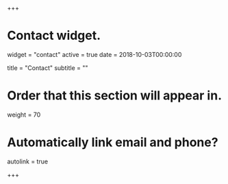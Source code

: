 +++
# Contact widget.
widget = "contact"
active = true
date = 2018-10-03T00:00:00

title = "Contact"
subtitle = ""

# Order that this section will appear in.
weight = 70

# Automatically link email and phone?
autolink = true

+++

